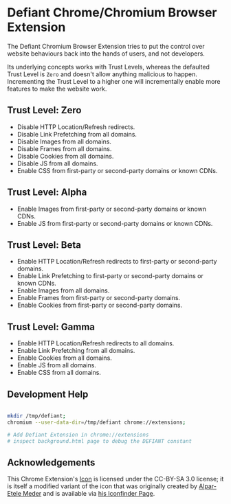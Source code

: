 
# Defiant Chrome/Chromium Browser Extension

The Defiant Chromium Browser Extension tries to put the control over
website behaviours back into the hands of users, and not developers.

Its underlying concepts works with Trust Levels, whereas the defaulted
Trust Level is `Zero` and doesn't allow anything malicious to happen.
Incrementing the Trust Level to a higher one will incrementally enable
more features to make the website work.


## Trust Level: Zero

- Disable HTTP Location/Refresh redirects.
- Disable Link Prefetching from all domains.
- Disable Images from all domains.
- Disable Frames from all domains.
- Disable Cookies from all domains.
- Disable JS from all domains.
- Enable CSS from first-party or second-party domains or known CDNs.

## Trust Level: Alpha

- Enable Images from first-party or second-party domains or known CDNs.
- Enable JS from first-party or second-party domains or known CDNs.

## Trust Level: Beta

- Enable HTTP Location/Refresh redirects to first-party or second-party domains.
- Enable Link Prefetching to first-party or second-party domains or known CDNs.
- Enable Images from all domains.
- Enable Frames from first-party or second-party domains.
- Enable Cookies from first-party or second-party domains.

## Trust Level: Gamma

- Enable HTTP Location/Refresh redirects to all domains.
- Enable Link Prefetching from all domains.
- Enable Cookies from all domains.
- Enable JS from all domains.
- Enable CSS from all domains.


## Development Help

```bash

mkdir /tmp/defiant;
chromium --user-data-dir=/tmp/defiant chrome://extensions;

# Add Defiant Extension in chrome://extensions
# inspect background.html page to debug the DEFIANT constant

```


## Acknowledgements

This Chrome Extension's [Icon](./defiant/design/icon.svg) is licensed
under the CC-BY-SA 3.0 license; it is itself a modified variant of the
icon that was originally created by [Alpar-Etele Meder](https://dribbble.com/Pocike)
and is available via [his Iconfinder Page](https://www.iconfinder.com/pocike).

